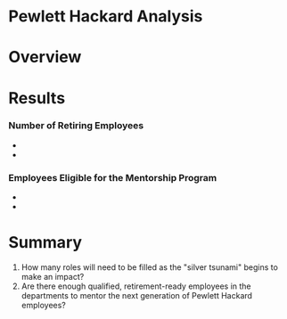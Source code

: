 # Pewlett Hackard Analysis

# Overview

# Results
### Number of Retiring Employees
*
*
###  Employees Eligible for the Mentorship Program
*
*
# Summary
1. How many roles will need to be filled as the "silver tsunami" begins to make an impact?
2. Are there enough qualified, retirement-ready employees in the departments to mentor the next generation of Pewlett Hackard employees?
